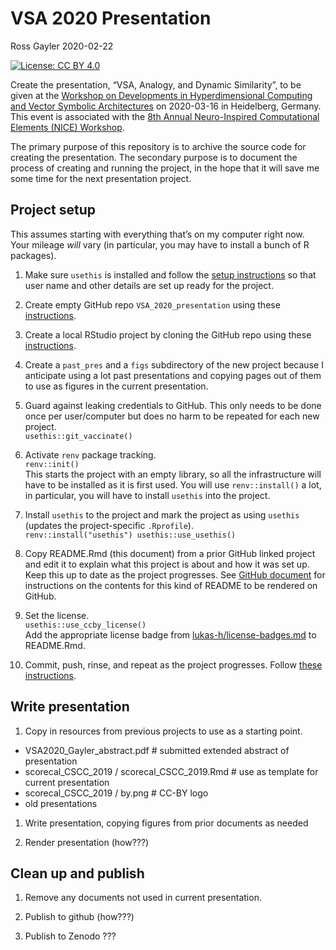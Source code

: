 VSA 2020 Presentation
================
Ross Gayler
2020-02-22

<!-- README.md is generated from README.Rmd. Please edit that file -->

<!-- badges: start -->

[![License: CC
BY 4.0](https://img.shields.io/badge/License-CC%20BY%204.0-lightgrey.svg)](https://creativecommons.org/licenses/by/4.0/)
<!-- [![DOI](https://zenodo.org/badge/205238383.svg)](https://zenodo.org/badge/latestdoi/205238383) -->
<!-- [![Launch Rstudio Binder](http://mybinder.org/badge_logo.svg)](https://mybinder.org/v2/gh/rgayler/scorecal_CSCC_2019/master?urlpath=rstudio) -->
<!-- badges: end -->

Create the presentation, “VSA, Analogy, and Dynamic Similarity”, to be
given at the [Workshop on Developments in Hyperdimensional Computing and
Vector Symbolic
Architectures](https://sites.google.com/view/vsaworkshop2020/home) on
2020-03-16 in Heidelberg, Germany. This event is associated with the
[8th Annual Neuro-Inspired Computational Elements (NICE)
Workshop](https://niceworkshop.org/nice-2020/).

The primary purpose of this repository is to archive the source code for
creating the presentation. The secondary purpose is to document the
process of creating and running the project, in the hope that it will
save me some time for the next presentation project.

## Project setup

This assumes starting with everything that’s on my computer right now.
Your mileage *will* vary (in particular, you may have to install a bunch
of R packages).

1.  Make sure `usethis` is installed and follow the [setup
    instructions](https://usethis.r-lib.org/articles/articles/usethis-setup.html)
    so that user name and other details are set up ready for the
    project.

2.  Create empty GitHub repo `VSA_2020_presentation` using these
    [instructions](https://happygitwithr.com/new-github-first.html#make-a-repo-on-github-2).

3.  Create a local RStudio project by cloning the GitHub repo using
    these
    [instructions](https://happygitwithr.com/new-github-first.html#new-rstudio-project-via-git-clone).

4.  Create a `past_pres` and a `figs` subdirectory of the new project
    because I anticipate using a lot past presentations and copying
    pages out of them to use as figures in the current presentation.

5.  Guard against leaking credentials to GitHub. This only needs to be
    done once per user/computer but does no harm to be repeated for each
    new project.  
    `usethis::git_vaccinate()`

6.  Activate `renv` package tracking.  
    `renv::init()`  
    This starts the project with an empty library, so all the
    infrastructure will have to be installed as it is first used. You
    will use `renv::install()` a lot, in particular, you will have to
    install `usethis` into the project.

7.  Install `usethis` to the project and mark the project as using
    `usethis` (updates the project-specific `.Rprofile`).  
    `renv::install("usethis") usethis::use_usethis()`

8.  Copy README.Rmd (this document) from a prior GitHub linked project
    and edit it to explain what this project is about and how it was set
    up. Keep this up to date as the project progresses. See [GitHub
    document](https://rmarkdown.rstudio.com/github_document_format.html)
    for instructions on the contents for this kind of README to be
    rendered on GitHub.

9.  Set the license.  
    `usethis::use_ccby_license()`  
    Add the appropriate license badge from
    [lukas-h/license-badges.md](https://gist.github.com/lukas-h/2a5d00690736b4c3a7ba)
    to README.Rmd.

10. Commit, push, rinse, and repeat as the project progresses. Follow
    [these
    instructions](https://happygitwithr.com/new-github-first.html#make-local-changes-save-commit-1).

## Write presentation

1.  Copy in resources from previous projects to use as a starting
    point.  

<!-- end list -->

  - VSA2020\_Gayler\_abstract.pdf \# submitted extended abstract of
    presentation
  - scorecal\_CSCC\_2019 / scorecal\_CSCC\_2019.Rmd \# use as template
    for current presentation
  - scorecal\_CSCC\_2019 / by.png \# CC-BY logo
  - old presentations

<!-- end list -->

1.  Write presentation, copying figures from prior documents as needed

2.  Render presentation (how???)

## Clean up and publish

1.  Remove any documents not used in current presentation.

2.  Publish to github (how???)

3.  Publish to Zenodo ???
